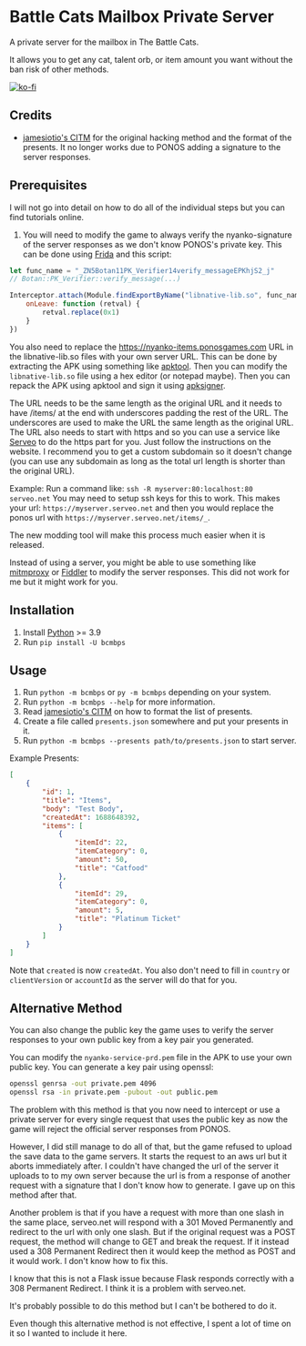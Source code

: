 # Battle Cats Mailbox Private Server

A private server for the mailbox in The Battle Cats.

It allows you to get any cat, talent orb, or item amount you want without
the ban risk of other methods.

[![ko-fi](https://ko-fi.com/img/githubbutton_sm.svg)](https://ko-fi.com/fieryhenry)

## Credits

- [jamesiotio's CITM](https://github.com/jamestiotio/CITM) for the original
    hacking method and the format of the presents. It no longer works due to
    PONOS adding a signature to the server responses.

## Prerequisites

I will not go into detail on how to do all of the individual steps but you can
find tutorials online.

1. You will need to modify the game to always verify the
nyanko-signature of the server responses as we don't know PONOS's private key.
This can be done using [Frida](https://frida.re/) and this script:

```js
let func_name = "_ZN5Botan11PK_Verifier14verify_messageEPKhjS2_j"
// Botan::PK_Verifier::verify_message(...)

Interceptor.attach(Module.findExportByName("libnative-lib.so", func_name), {
    onLeave: function (retval) {
        retval.replace(0x1)
    }
})
```

You also need to replace the <https://nyanko-items.ponosgames.com> URL in the
libnative-lib.so files with your own server URL. This can be done by extracting
the APK using something like
[apktool](https://ibotpeaches.github.io/Apktool/). Then you can modify the
`libnative-lib.so` file using a hex editor (or notepad maybe). Then you can
repack the APK using apktool and sign it using
[apksigner](https://developer.android.com/studio/command-line/apksigner).

The URL needs to be the same length as the original URL and it needs to have
/items/ at the end with underscores padding the rest of the URL.
The underscores are used to make the URL the same length as the original URL.
The URL also needs to start with https and so you can use a service like
[Serveo](https://serveo.net/) to do the https part for you. Just follow the
instructions on the website. I recommend you to get a custom subdomain so it
doesn't change (you can use any subdomain as long as the total url length is
shorter than the original URL).

Example:
Run a command like: `ssh -R myserver:80:localhost:80 serveo.net`
You may need to setup ssh keys for this to work.
This makes your url: `https://myserver.serveo.net` and then you would replace the
ponos url with `https://myserver.serveo.net/items/_`.

The new modding tool will make this process much easier when it is released.

Instead of using a server, you might be able to use something like
[mitmproxy](https://mitmproxy.org/) or [Fiddler](https://www.telerik.com/fiddler)
to modify the server responses. This did not work for me but it might work for
you.

## Installation

1. Install [Python](https://www.python.org/downloads/) >= 3.9
1. Run `pip install -U bcmbps`

## Usage

1. Run `python -m bcmbps` or `py -m bcmbps` depending on
    your system.
1. Run `python -m bcmbps --help` for more information.
1. Read [jamesiotio's CITM](https://github.com/jamestiotio/CITM) on how to
    format the list of presents.
1. Create a file called `presents.json` somewhere and put your presents in it.
1. Run `python -m bcmbps --presents path/to/presents.json` to start
    server.

Example Presents:

```json
[
    {
        "id": 1,
        "title": "Items",
        "body": "Test Body",
        "createdAt": 1688648392,
        "items": [
            {
                "itemId": 22,
                "itemCategory": 0,
                "amount": 50,
                "title": "Catfood"
            },
            {
                "itemId": 29,
                "itemCategory": 0,
                "amount": 5,
                "title": "Platinum Ticket"
            }
        ]
    }
]
```

Note that `created` is now `createdAt`. You also don't need to fill in `country`
or `clientVersion` or `accountId` as the server will do that for you.

## Alternative Method

You can also change the public key the game uses to verify the server responses
to your own public key from a key pair you generated.

You can modify the `nyanko-service-prd.pem` file in the APK to use your own
public key. You can generate a key pair using openssl:

```sh
openssl genrsa -out private.pem 4096
openssl rsa -in private.pem -pubout -out public.pem
```

The problem with this method is that you now need to intercept or use a private
server for every single request that uses the public key as now the game will
reject the official server responses from PONOS.

However, I did still manage to do all of that, but the game refused to upload
the save data to the game servers. It starts the request to an aws url but it
aborts immediately after. I couldn't have changed the url of the server it
uploads to to my own server because the url is from a response of another request with a signature that I don't know how to generate. I gave up on this method after that.

Another problem is that if you have a request with more than one slash in the
same place, serveo.net will respond with a 301 Moved Permanently and redirect to
the url with only one slash. But if the original request was a POST request,
the method will change to GET and break the request. If it instead used a 308
Permanent Redirect then it would keep the method as POST and it would work.
I don't know how to fix this.

I know that this is not a Flask issue because Flask responds correctly with a
308 Permanent Redirect. I think it is a problem with serveo.net.

It's probably possible to do this method but I can't be bothered to do it.

Even though this alternative method is not effective, I spent a lot of time on it so I
wanted to include it here.
